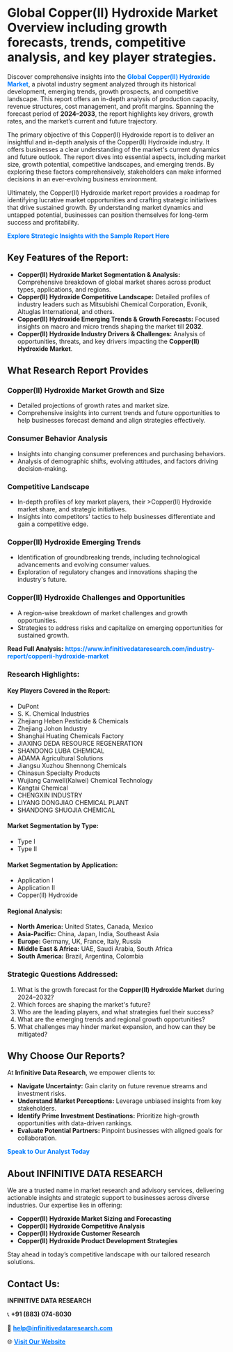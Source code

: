 <h1>Global Copper(II) Hydroxide Market Overview including growth forecasts, trends, competitive analysis, and key player strategies.</h1>
<p>
Discover comprehensive insights into the 
<a href="https://www.infinitivedataresearch.com/industry-report/copperii-hydroxide-market" rel="dofollow" style="color: #007BFF; text-decoration: none;"><strong>Global Copper(II) Hydroxide Market</strong></a>, a pivotal industry segment analyzed through its historical development, emerging trends, growth prospects, and competitive landscape. This report offers an in-depth analysis of production capacity, revenue structures, cost management, and profit margins. Spanning the forecast period of <strong>2024–2033</strong>, the report highlights key drivers, growth rates, and the market’s current and future trajectory.
</p>
<p>
The primary objective of this Copper(II) Hydroxide report is to deliver an insightful and in-depth analysis of the Copper(II) Hydroxide industry. It offers businesses a clear understanding of the market's current dynamics and future outlook. The report dives into essential aspects, including market size, growth potential, competitive landscapes, and emerging trends. By exploring these factors comprehensively, stakeholders can make informed decisions in an ever-evolving business environment.
</p>
<p>
Ultimately, the Copper(II) Hydroxide market report provides a roadmap for identifying lucrative market opportunities and crafting strategic initiatives that drive sustained growth. By understanding market dynamics and untapped potential, businesses can position themselves for long-term success and profitability.
</p>
<p>
<a href="https://www.infinitivedataresearch.com/request-sample/reportId=103138" style="color: #007BFF; text-decoration: none;"><strong>Explore Strategic Insights with the Sample Report Here</strong></a>
</p>

<h2>Key Features of the Report:</h2>
<ul>
<li><strong>Copper(II) Hydroxide Market Segmentation & Analysis:</strong> Comprehensive breakdown of global market shares across product types, applications, and regions.</li>
<li><strong>Copper(II) Hydroxide Competitive Landscape:</strong> Detailed profiles of industry leaders such as Mitsubishi Chemical Corporation, Evonik, Altuglas International, and others.</li>
<li><strong>Copper(II) Hydroxide Emerging Trends & Growth Forecasts:</strong> Focused insights on macro and micro trends shaping the market till <strong>2032</strong>.</li>
<li><strong>Copper(II) Hydroxide Industry Drivers & Challenges:</strong> Analysis of opportunities, threats, and key drivers impacting the <strong>Copper(II) Hydroxide Market</strong>.</li>
</ul>

<h2>What Research Report Provides</h2>
<h3>Copper(II) Hydroxide Market Growth and Size</h3>
<ul>
<li>Detailed projections of growth rates and market size.</li>
<li>Comprehensive insights into current trends and future opportunities to help businesses forecast demand and align strategies effectively.</li>
</ul>

<h3>Consumer Behavior Analysis</h3>
<ul>
<li>Insights into changing consumer preferences and purchasing behaviors.</li>
<li>Analysis of demographic shifts, evolving attitudes, and factors driving decision-making.</li>
</ul>

<h3>Competitive Landscape</h3>
<ul>
<li>In-depth profiles of key market players, their >Copper(II) Hydroxide market share, and strategic initiatives.</li>
<li>Insights into competitors' tactics to help businesses differentiate and gain a competitive edge.</li>
</ul>

<h3>Copper(II) Hydroxide Emerging Trends</h3>
<ul>
<li>Identification of groundbreaking trends, including technological advancements and evolving consumer values.</li>
<li>Exploration of regulatory changes and innovations shaping the industry's future.</li>
</ul>

<h3>Copper(II) Hydroxide Challenges and Opportunities</h3>
<ul>
<li>A region-wise breakdown of market challenges and growth opportunities.</li>
<li>Strategies to address risks and capitalize on emerging opportunities for sustained growth.</li>
</ul>
<p><strong>Read Full Analysis:</strong> <a href="https://www.infinitivedataresearch.com/industry-report/copperii-hydroxide-market" rel="dofollow" style="color: #007BFF; text-decoration: none;"><strong>https://www.infinitivedataresearch.com/industry-report/copperii-hydroxide-market</strong></a></p>
<h3>Research Highlights:</h3>
<h4>Key Players Covered in the Report:</h4>
<ul><li>DuPont</li><li>S. K. Chemical Industries</li><li>Zhejiang Heben Pesticide &amp; Chemicals</li><li>Zhejiang Johon Industry</li><li>Shanghai Huating Chemicals Factory</li><li>JIAXING DEDA RESOURCE REGENERATION</li><li>SHANDONG LUBA CHEMICAL</li><li>ADAMA Agricultural Solutions</li><li>Jiangsu Xuzhou Shennong Chemicals</li><li>Chinasun Specialty Products</li><li>Wujiang Canwell(Kaiwei) Chemical Technology</li><li>Kangtai Chemical</li><li>CHENGXIN INDUSTRY</li><li>LIYANG DONGJIAO CHEMICAL PLANT</li><li>SHANDONG SHUOJIA CHEMICAL</li></ul>
<h4>Market Segmentation by Type:</h4>
<ul><li>Type I</li><li>Type II</li></ul>
<h4>Market Segmentation by Application:</h4>
<ul><li>Application I</li><li>Application II</li><li>Copper(II) Hydroxide</li></ul>

<h4>Regional Analysis:</h4>
<ul>
<li><strong>North America:</strong> United States, Canada, Mexico</li>
<li><strong>Asia-Pacific:</strong> China, Japan, India, Southeast Asia</li>
<li><strong>Europe:</strong> Germany, UK, France, Italy, Russia</li>
<li><strong>Middle East & Africa:</strong> UAE, Saudi Arabia, South Africa</li>
<li><strong>South America:</strong> Brazil, Argentina, Colombia</li>
</ul>

<h3>Strategic Questions Addressed:</h3>
<ol>
<li>What is the growth forecast for the <strong>Copper(II) Hydroxide Market</strong> during 2024–2032?</li>
<li>Which forces are shaping the market's future?</li>
<li>Who are the leading players, and what strategies fuel their success?</li>
<li>What are the emerging trends and regional growth opportunities?</li>
<li>What challenges may hinder market expansion, and how can they be mitigated?</li>
</ol>

<h2>Why Choose Our Reports?</h2>
<p>At <strong>Infinitive Data Research</strong>, we empower clients to:</p>
<ul>
<li><strong>Navigate Uncertainty:</strong> Gain clarity on future revenue streams and investment risks.</li>
<li><strong>Understand Market Perceptions:</strong> Leverage unbiased insights from key stakeholders.</li>
<li><strong>Identify Prime Investment Destinations:</strong> Prioritize high-growth opportunities with data-driven rankings.</li>
<li><strong>Evaluate Potential Partners:</strong> Pinpoint businesses with aligned goals for collaboration.</li>
</ul>
<p><a href="https://www.infinitivedataresearch.com/industry-report/copperii-hydroxide-market" rel="dofollow" style="color: #007BFF; text-decoration: none;"><strong>Speak to Our Analyst Today</strong></a></p>

<h2>About INFINITIVE DATA RESEARCH</h2>
<p>We are a trusted name in market research and advisory services, delivering actionable insights and strategic support to businesses across diverse industries. Our expertise lies in offering:</p>
<ul>
<li><strong>Copper(II) Hydroxide Market Sizing and Forecasting</strong></li>
<li><strong>Copper(II) Hydroxide Competitive Analysis</strong></li>
<li><strong>Copper(II) Hydroxide Customer Research</strong></li>
<li><strong>Copper(II) Hydroxide Product Development Strategies</strong></li>
</ul>
<p>Stay ahead in today’s competitive landscape with our tailored research solutions.</p>

<h2>Contact Us:</h2>
<p><strong>INFINITIVE DATA RESEARCH</strong></p>
<p>📞 <strong>+91 (883) 074-8030</strong></p>
<p>📧 <strong><a href="mailto:help@infinitivedataresearch.com" style="color: #007BFF;">help@infinitivedataresearch.com</a></strong></p>
<p>🌐 <strong><a href="https://www.infinitivedataresearch.com" rel="dofollow" style="color: #007BFF;">Visit Our Website</a></strong></p>